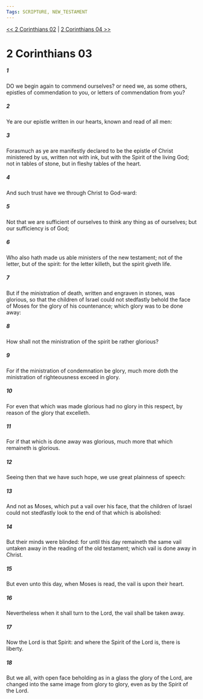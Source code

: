```yaml
---
Tags: SCRIPTURE, NEW_TESTAMENT
---
```


[<< 2 Corinthians 02](NEW_TESTAMENT/08_2_Corinthians/2_Corinthians_02.md) | [2 Corinthians 04 >>](NEW_TESTAMENT/08_2_Corinthians/2_Corinthians_04.md)

# 2 Corinthians 03

##### 1

DO we begin again to commend ourselves? or need we, as some others, epistles of commendation to you, or letters of commendation from you?

##### 2

Ye are our epistle written in our hearts, known and read of all men:

##### 3

Forasmuch as ye are manifestly declared to be the epistle of Christ ministered by us, written not with ink, but with the Spirit of the living God; not in tables of stone, but in fleshy tables of the heart.

##### 4

And such trust have we through Christ to God-ward:

##### 5

Not that we are sufficient of ourselves to think any thing as of ourselves; but our sufficiency is of God;

##### 6

Who also hath made us able ministers of the new testament; not of the letter, but of the spirit: for the letter killeth, but the spirit giveth life.

##### 7

But if the ministration of death, written and engraven in stones, was glorious, so that the children of Israel could not stedfastly behold the face of Moses for the glory of his countenance; which glory was to be done away:

##### 8

How shall not the ministration of the spirit be rather glorious?

##### 9

For if the ministration of condemnation be glory, much more doth the ministration of righteousness exceed in glory.

##### 10

For even that which was made glorious had no glory in this respect, by reason of the glory that excelleth.

##### 11

For if that which is done away was glorious, much more that which remaineth is glorious.

##### 12

Seeing then that we have such hope, we use great plainness of speech:

##### 13

And not as Moses, which put a vail over his face, that the children of Israel could not stedfastly look to the end of that which is abolished:

##### 14

But their minds were blinded: for until this day remaineth the same vail untaken away in the reading of the old testament; which vail is done away in Christ.

##### 15

But even unto this day, when Moses is read, the vail is upon their heart.

##### 16

Nevertheless when it shall turn to the Lord, the vail shall be taken away.

##### 17

Now the Lord is that Spirit: and where the Spirit of the Lord is, there is liberty.

##### 18

But we all, with open face beholding as in a glass the glory of the Lord, are changed into the same image from glory to glory, even as by the Spirit of the Lord.
